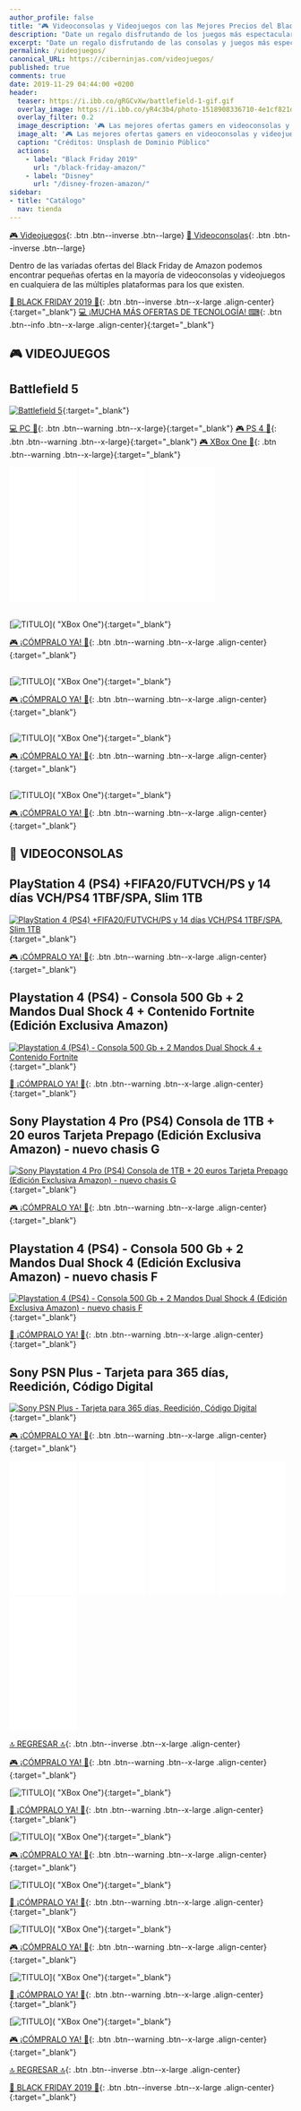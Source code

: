 ```yaml
---
author_profile: false
title: "🎮 Videoconsolas y Videojuegos con las Mejores Precios del Black Friday"
description: "Date un regalo disfrutando de los juegos más espectaculares en excelentes precios durante el Black Friday de Amazon."
excerpt: "Date un regalo disfrutando de las consolas y juegos más espectaculares en excelentes precios durante el Black Friday de Amazon."
permalink: /videojuegos/
canonical_URL: https://ciberninjas.com/videojuegos/
published: true
comments: true
date: 2019-11-29 04:44:00 +0200
header:
  teaser: https://i.ibb.co/gRGCvXw/battlefield-1-gif.gif
  overlay_image: https://i.ibb.co/yR4c3b4/photo-1518908336710-4e1cf821d3d1-ixlib-rb-1-2.jpg
  overlay_filter: 0.2
  image_description: '🎮 Las mejores ofertas gamers en videoconsolas y videojuegos | Ciberninjas'
  image_alt: '🎮 Las mejores ofertas gamers en videoconsolas y videojuegos | Ciberninjas'
  caption: "Créditos: Unsplash de Dominio Público"
  actions:
    - label: "Black Friday 2019"
      url: "/black-friday-amazon/"
    - label: "Disney"
      url: "/disney-frozen-amazon/"
sidebar:
- title: "Catálogo"
  nav: tienda
---
```


[🎮 Videojuegos](/videojuegos/#-videojuegos){: .btn .btn--inverse .btn--large} [🎯 Videoconsolas](/videojuegos/#-videoconsolas){: .btn .btn--inverse .btn--large}

Dentro de las variadas ofertas del Black Friday de Amazon podemos encontrar pequeñas ofertas en la mayoría de videoconsolas y videojuegos en cualquiera de las múltiples plataformas para los que existen.

[🎁 BLACK FRIDAY 2019 🎁](/black-friday-amazon/){: .btn .btn--inverse .btn--x-large .align-center}{:target="_blank"}
[💻 ¡MUCHA MÁS OFERTAS DE TECNOLOGÍA! ⌨](/catalogo/amazon/){: .btn .btn--info .btn--x-large .align-center}{:target="_blank"}

## 🎮 VIDEOJUEGOS

## Battlefield 5

[![Battlefield 5](https://i.ibb.co/RSnWLTz/image.png)](https://amzn.to/2XVuHtT "Battlefield 5 PS 4"){:target="_blank"}

[💻 PC 🎯](https://amzn.to/2Lj2zfh){: .btn .btn--warning .btn--x-large}{:target="_blank"} [🎮 PS 4 🎯](https://amzn.to/2XVuHtT){: .btn .btn--warning .btn--x-large}{:target="_blank"} [🎮 XBox One 🎯](https://amzn.to/33r5BEd){: .btn .btn--warning .btn--x-large}{:target="_blank"}

<iframe style="width:120px;height:240px;" marginwidth="0" marginheight="0" scrolling="no" frameborder="0" src="//rcm-eu.amazon-adsystem.com/e/cm?lt1=_blank&bc1=000000&IS2=1&bg1=FFFFFF&fc1=000000&lc1=0000FF&t=ciberninjas07-21&language=es_ES&o=30&p=8&l=as4&m=amazon&f=ifr&ref=as_ss_li_til&asins=B07D87MCR7&linkId=cdb5177ff8d6d9484250ba7375a049a2"></iframe> <iframe style="width:120px;height:240px;" marginwidth="0" marginheight="0" scrolling="no" frameborder="0" src="//rcm-eu.amazon-adsystem.com/e/cm?lt1=_blank&bc1=000000&IS2=1&bg1=FFFFFF&fc1=000000&lc1=0000FF&t=ciberninjas07-21&language=es_ES&o=30&p=8&l=as4&m=amazon&f=ifr&ref=as_ss_li_til&asins=B07D87SQ67&linkId=41fec9eaa0b4d0474ed5419cc0385b97"></iframe> <iframe style="width:120px;height:240px;" marginwidth="0" marginheight="0" scrolling="no" frameborder="0" src="//rcm-eu.amazon-adsystem.com/e/cm?lt1=_blank&bc1=000000&IS2=1&bg1=FFFFFF&fc1=000000&lc1=0000FF&t=ciberninjas07-21&language=es_ES&o=30&p=8&l=as4&m=amazon&f=ifr&ref=as_ss_li_til&asins=B07D85BDX9&linkId=d4be04513a5f41e67debb5f22c2c0c83"></iframe>

## 

[![TITULO]()]( "XBox One"){:target="_blank"}

[🎮 ¡CÓMPRALO YA! 🎯](){: .btn .btn--warning .btn--x-large .align-center}{:target="_blank"}

## 

[![TITULO]()]( "XBox One"){:target="_blank"}

[🎮 ¡CÓMPRALO YA! 🎯](){: .btn .btn--warning .btn--x-large .align-center}{:target="_blank"}

## 

[![TITULO]()]( "XBox One"){:target="_blank"}

[🎮 ¡CÓMPRALO YA! 🎯](){: .btn .btn--warning .btn--x-large .align-center}{:target="_blank"}

## 

[![TITULO]()]( "XBox One"){:target="_blank"}

[🎮 ¡CÓMPRALO YA! 🎯](){: .btn .btn--warning .btn--x-large .align-center}{:target="_blank"}



## 🎯 VIDEOCONSOLAS

## PlayStation 4 (PS4) +FIFA20/FUTVCH/PS y 14 días VCH/PS4 1TBF/SPA, Slim 1TB

[![PlayStation 4 (PS4) +FIFA20/FUTVCH/PS y 14 días VCH/PS4 1TBF/SPA, Slim 1TB](https://i.ibb.co/fGjztg7/image.png)](https://amzn.to/2XVYthV "PlayStation 4 + Videojuegos"){:target="_blank"}

[🎮 ¡CÓMPRALO YA! 🎯](https://amzn.to/2XVYthV){: .btn .btn--warning .btn--x-large .align-center}{:target="_blank"}

## Playstation 4 (PS4) - Consola 500 Gb + 2 Mandos Dual Shock 4 + Contenido Fortnite (Edición Exclusiva Amazon)

[![Playstation 4 (PS4) - Consola 500 Gb + 2 Mandos Dual Shock 4 + Contenido Fortnite](https://i.ibb.co/1RL19LK/image.png)](https://amzn.to/2Y0gFHw "PlayStation 4 + Videojuegos"){:target="_blank"}

[🎯 ¡CÓMPRALO YA! 🎯](https://amzn.to/2Y0gFHw){: .btn .btn--warning .btn--x-large .align-center}{:target="_blank"}

## Sony Playstation 4 Pro (PS4) Consola de 1TB + 20 euros Tarjeta Prepago (Edición Exclusiva Amazon) - nuevo chasis G

[![Sony Playstation 4 Pro (PS4) Consola de 1TB + 20 euros Tarjeta Prepago (Edición Exclusiva Amazon) - nuevo chasis G](https://i.ibb.co/CM2Js74/image.png)](https://amzn.to/35JDL7E "PlayStation 4 + Videojuegos"){:target="_blank"}

[🎮 ¡CÓMPRALO YA! 🎯](https://amzn.to/35JDL7E){: .btn .btn--warning .btn--x-large .align-center}{:target="_blank"}

## Playstation 4 (PS4) - Consola 500 Gb + 2 Mandos Dual Shock 4 (Edición Exclusiva Amazon) - nuevo chasis F

[![Playstation 4 (PS4) - Consola 500 Gb + 2 Mandos Dual Shock 4 (Edición Exclusiva Amazon) - nuevo chasis F](https://i.ibb.co/dM2WGRB/image.png)](https://amzn.to/2DshSxA "PlayStation 4 + Videojuegos"){:target="_blank"}

[🎯 ¡CÓMPRALO YA! 🎯](https://amzn.to/2DshSxA){: .btn .btn--warning .btn--x-large .align-center}{:target="_blank"}

## Sony PSN Plus - Tarjeta para 365 días, Reedición, Código Digital

[![Sony PSN Plus - Tarjeta para 365 días, Reedición, Código Digital](https://i.ibb.co/1MXQNFm/image.png)](https://amzn.to/2L3mxdQ "Tarjeta de PlayStation 4"){:target="_blank"}

[🎮 ¡CÓMPRALO YA! 🎯](https://amzn.to/2L3mxdQ){: .btn .btn--warning .btn--x-large .align-center}{:target="_blank"}

<iframe style="width:120px;height:240px;" marginwidth="0" marginheight="0" scrolling="no" frameborder="0" src="//rcm-eu.amazon-adsystem.com/e/cm?lt1=_blank&bc1=000000&IS2=1&bg1=FFFFFF&fc1=000000&lc1=0000FF&t=ciberninjas07-21&language=es_ES&o=30&p=8&l=as4&m=amazon&f=ifr&ref=as_ss_li_til&asins=B07XCXT6QY&linkId=2de579ae544850a04262bb7ce663f6bf"></iframe> <iframe style="width:120px;height:240px;" marginwidth="0" marginheight="0" scrolling="no" frameborder="0" src="//rcm-eu.amazon-adsystem.com/e/cm?lt1=_blank&bc1=000000&IS2=1&bg1=FFFFFF&fc1=000000&lc1=0000FF&t=ciberninjas07-21&language=es_ES&o=30&p=8&l=as4&m=amazon&f=ifr&ref=as_ss_li_til&asins=B07VB8Y1JP&linkId=e60d2344b4e0e01dca2952a6374f7f65"></iframe> <iframe style="width:120px;height:240px;" marginwidth="0" marginheight="0" scrolling="no" frameborder="0" src="//rcm-eu.amazon-adsystem.com/e/cm?lt1=_blank&bc1=000000&IS2=1&bg1=FFFFFF&fc1=000000&lc1=0000FF&t=ciberninjas07-21&language=es_ES&o=30&p=8&l=as4&m=amazon&f=ifr&ref=as_ss_li_til&asins=B07KBJNG14&linkId=81b0a6d00687fb6ea56e01c25157dc8d"></iframe> <iframe style="width:120px;height:240px;" marginwidth="0" marginheight="0" scrolling="no" frameborder="0" src="//rcm-eu.amazon-adsystem.com/e/cm?lt1=_blank&bc1=000000&IS2=1&bg1=FFFFFF&fc1=000000&lc1=0000FF&t=ciberninjas07-21&language=es_ES&o=30&p=8&l=as4&m=amazon&f=ifr&ref=as_ss_li_til&asins=B07KBLNZB1&linkId=bcf8e4b7b77a8d7fd8c81b767c799c99"></iframe> <iframe style="width:120px;height:240px;" marginwidth="0" marginheight="0" scrolling="no" frameborder="0" src="//rcm-eu.amazon-adsystem.com/e/cm?lt1=_blank&bc1=000000&IS2=1&bg1=FFFFFF&fc1=000000&lc1=0000FF&t=ciberninjas07-21&language=es_ES&o=30&p=8&l=as4&m=amazon&f=ifr&ref=as_ss_li_til&asins=B00MOLYU9K&linkId=b8a2cc2314c3cff8a4dfd19c5aa09e63"></iframe>

[🔝 REGRESAR 🔝](/videojuegos/#page-title){: .btn .btn--inverse .btn--x-large .align-center}

[🎮 ¡CÓMPRALO YA! 🎯](){: .btn .btn--warning .btn--x-large .align-center}{:target="_blank"}

[![TITULO]()]( "XBox One"){:target="_blank"}

[🎯 ¡CÓMPRALO YA! 🎯](){: .btn .btn--warning .btn--x-large .align-center}{:target="_blank"}

[![TITULO]()]( "XBox One"){:target="_blank"}

[🎮 ¡CÓMPRALO YA! 🎯](){: .btn .btn--warning .btn--x-large .align-center}{:target="_blank"}

[![TITULO]()]( "XBox One"){:target="_blank"}

[🎯 ¡CÓMPRALO YA! 🎯](){: .btn .btn--warning .btn--x-large .align-center}{:target="_blank"}

[![TITULO]()]( "XBox One"){:target="_blank"}

[🎮 ¡CÓMPRALO YA! 🎯](){: .btn .btn--warning .btn--x-large .align-center}{:target="_blank"}

[![TITULO]()]( "XBox One"){:target="_blank"}

[🎯 ¡CÓMPRALO YA! 🎯](){: .btn .btn--warning .btn--x-large .align-center}{:target="_blank"}

[![TITULO]()]( "XBox One"){:target="_blank"}

[🎮 ¡CÓMPRALO YA! 🎯](){: .btn .btn--warning .btn--x-large .align-center}{:target="_blank"}

[🔝 REGRESAR 🔝](/frozen-2-black-friday/#page-title){: .btn .btn--inverse .btn--x-large .align-center}

[🎁 BLACK FRIDAY 2019 🎁](/black-friday-amazon/){: .btn .btn--inverse .btn--x-large .align-center}{:target="_blank"}
